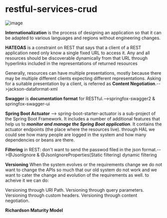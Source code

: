 # restful-services-crud

![image](https://user-images.githubusercontent.com/52471507/128646564-74a723c8-3274-4d30-b766-320be58fdf9c.png)



**Internationalization** is the process of designing an application so that it can be adapted to various languages and regions without engineering changes.


**HATEOAS** is a constraint on REST that says that a client of a REST application 
need only know a single fixed URL to access it. Any and all resources should be discoverable 
dynamically from that URL through hyperlinks included in the representations of returned resources


Generally, resources can have multiple presentations, mostly because there may be multiple different clients expecting different representations. Asking for a suitable presentation by a client, is referred as **Content Negotiation**.-->jackson-dataformat-xml


**Swagger** is **documentation format** for RESTful.-->springfox-swagger2 & springfox-swagger-ui


**Spring Boot Actuator**  --> spring-boot-starter-actuator
is a sub-project of the Spring Boot Framework. It includes a number of additional features that help us to **_monitor and manage the Spring Boot application_**. It contains the actuator endpoints (the place where the resources live). 
through HAL we could see how many people are logged in the system and how many dependencies or beans are there.


**Filtering** in REST: don't want to send the passwod filed in the json format.-->@JsonIgnore & @JsonIgnoreProperties(Static filtering)
dynamic filtering


**Versioning** When the system evolves or the requirements change we do not want to change the APIs so much that our old system do not work and we want to cater the change and evolution of the requirements as well.
to acheive it we can do:

Versioning through URI Path.
Versioning through query parameters.
Versioning through custom headers.
Versioning through content negotiation.


**Richardson Maturity Model**
